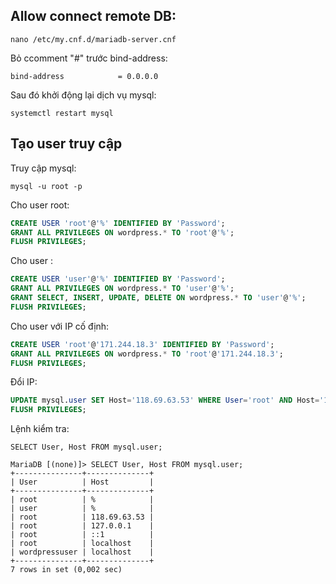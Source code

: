 ## Allow connect remote DB:

```nano /etc/my.cnf.d/mariadb-server.cnf ```

Bỏ ccomment "#" trước bind-address:

```bind-address            = 0.0.0.0 ```

Sau đó khởi động lại dịch vụ mysql:

``` systemctl restart mysql ```


## Tạo user truy cập

Truy cập mysql:

``` mysql -u root -p ```

Cho user root:

```sql
CREATE USER 'root'@'%' IDENTIFIED BY 'Password';
GRANT ALL PRIVILEGES ON wordpress.* TO 'root'@'%';
FLUSH PRIVILEGES;
```

Cho user :
```sql
CREATE USER 'user'@'%' IDENTIFIED BY 'Password';
GRANT ALL PRIVILEGES ON wordpress.* TO 'user'@'%';
GRANT SELECT, INSERT, UPDATE, DELETE ON wordpress.* TO 'user'@'%';
FLUSH PRIVILEGES;
```

Cho user với IP cố định:
```sql
CREATE USER 'root'@'171.244.18.3' IDENTIFIED BY 'Password';
GRANT ALL PRIVILEGES ON wordpress.* TO 'root'@'171.244.18.3';
FLUSH PRIVILEGES;
```

Đổi IP:
```sql
UPDATE mysql.user SET Host='118.69.63.53' WHERE User='root' AND Host='171.244.18.3';
FLUSH PRIVILEGES;
```

Lệnh kiểm tra: 

``` SELECT User, Host FROM mysql.user; ```

```
MariaDB [(none)]> SELECT User, Host FROM mysql.user;
+---------------+--------------+
| User          | Host         |
+---------------+--------------+
| root          | %            |
| user          | %            |
| root          | 118.69.63.53 |
| root          | 127.0.0.1    |
| root          | ::1          |
| root          | localhost    |
| wordpressuser | localhost    |
+---------------+--------------+
7 rows in set (0,002 sec)
```